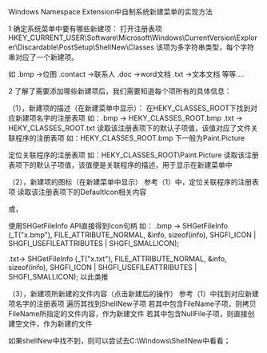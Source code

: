 Windows Namespace Extension中自制系统新建菜单的实现方法

1 确定系统菜单中要有哪些新建项：
打开注册表项
HKEY_CURRENT_USER\Software\Microsoft\Windows\CurrentVersion\Explorer\Discardable\PostSetup\ShellNew\Classes
该项为多字符串类型，每个字符串对应了一个新建项。

如
.bmp ->位图
.contact ->联系人
.doc ->word文档
.txt ->文本文档
等等....

2 了解了需要添加哪些新建项后，我们需要知道每个项所有的具体信息：

（1），新建项的描述（在新建菜单中显示）：
在HEKY_CLASSES_ROOT下找到对应新建项名字的注册表项
如：.bmp -> HEKY_CLASSES_ROOT\.bmp
.txt -> HEKY_CLASSES_ROOT\.txt
读取该注册表项下的默认子项值，该值对应了文件关联程序的注册表项
如：HEKY_CLASSES_ROOT\.bmp 下一般为Paint.Picture

定位关联程序的注册表项
如：HEKY_CLASSES_ROOT\Paint.Picture
读取该注册表项下的默认子项值，该值便是关联程序的描述，用于显示在新建菜单中

（2），新建项的图标（在新建菜单中显示）
参考（1）中，定位关联程序的注册表项
读取该注册表项下的DefaultIcon相关内容

或，

使用SHGetFileInfo API直接得到Icon句柄
如：
.bmp ->
SHGetFileInfo (_T("x.bmp"),
          FILE_ATTRIBUTE_NORMAL,
          &info,
          sizeof(info),
          SHGFI_ICON | SHGFI_USEFILEATTRIBUTES | SHGFI_SMALLICON);

.txt->
SHGetFileInfo (_T("x.txt"),
          FILE_ATTRIBUTE_NORMAL,
          &info,
          sizeof(info),
          SHGFI_ICON | SHGFI_USEFILEATTRIBUTES | SHGFI_SMALLICON);
以此类推

（3），新建项所新建的文件内容（点击新建后的操作）
参考（1）中找到对应新建项名字的注册表项
遍历其找到ShellNew子项
若其中包含FileName子项，则拷贝FileName所指定的文件内容，作为新建文件
若其中包含NullFile子项，则直接创建空文件，作为新建的文件



如果shellNew中找不到，则可以尝试去C:\Windows\ShellNew中看看；